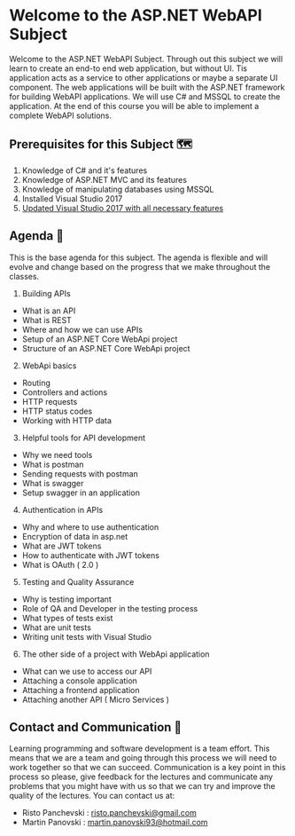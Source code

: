 ﻿# Welcome to the ASP.NET WebAPI Subject
Welcome to the ASP.NET WebAPI Subject. Through out this subject we will learn to create an end-to end web application, but without UI. Tis application acts as a service to other applications or maybe a separate UI component. The web applications will be built with the ASP.NET framework for building WebAPI applications. We will use C# and MSSQL to create the application. At the end of this course you will be able to implement a complete WebAPI solutions. 
## Prerequisites for this Subject 🗺
1. Knowledge of C# and it's features
2. Knowledge of ASP.NET MVC and its features
3. Knowledge of manipulating databases using MSSQL
4. Installed Visual Studio 2017
5. [Updated Visual Studio 2017 with all necessary features](https://github.com/sedc-codecademy/sedc7-08-aspnetmvc/blob/master/g5/AddVisualStudioFeatures.md)

## Agenda 🎯
This is the base agenda for this subject. The agenda is flexible and will evolve and change based on the progress that we make throughout the classes. 
1. Building APIs
  * What is an API
  * What is REST
  * Where and how we can use APIs
  * Setup of an ASP.NET Core WebApi project
  * Structure of an ASP.NET Core WebApi project
2. WebApi basics
  * Routing
  * Controllers and actions
  * HTTP requests
  * HTTP status codes
  * Working with HTTP data
3. Helpful tools for API development
  * Why we need tools
  * What is postman
  * Sending requests with postman
  * What is swagger
  * Setup swagger in an application
4. Authentication in APIs
  * Why and where to use authentication
  * Encryption of data in asp.net
  * What are JWT tokens
  * How to authenticate with JWT tokens
  * What is OAuth ( 2.0 )
5. Testing and Quality Assurance
  * Why is testing important
  * Role of QA and Developer in the testing process
  * What types of tests exist
  * What are unit tests
  * Writing unit tests with Visual Studio
6. The other side of a project with WebApi application
  * What can we use to access our API
  * Attaching a console application
  * Attaching a frontend application
  * Attaching another API ( Micro Services )
## Contact and Communication 📢
Learning programming and software development is a team effort. This means that we are a team and going through this process we will need to work together so that we can succeed. Communication is a key point in this process so please, give feedback for the lectures and communicate any problems that you might have with us so that we can try and improve the quality of the lectures. You can contact us at:
* Risto Panchevski : risto.panchevski@gmail.com
* Martin Panovski : martin.panovski93@hotmail.com
